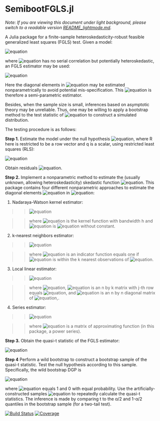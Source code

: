 # SemibootFGLS.jl

*Note: If you are viewing this document under light background, please switch to a readable version [README_lightmode.md](https://github.com/jeff72216/SemibootFGLS.jl/blob/main/README_lightmode.md).*

A Julia package for a finite-sample heteroskedasticity-robust feasible generalized least squares (FGLS) test. Given a model:

![equation](https://latex.codecogs.com/svg.image?{\color{White}&space;y=X\beta&plus;\varepsilon})

where ![equation](https://latex.codecogs.com/svg.image?{\color{White}&space;\varepsilon}) has no serial correlation but potentially heteroskedastic, an FGLS estimator may be used:

![equation](https://latex.codecogs.com/svg.image?{\color{White}&space;\hat{\beta}^{FGLS}=(X'\hat{\Sigma}^{-1}X)^{-1}X'\hat{\Sigma}^{-1}y})

Here the diagonal elements in ![equation](https://latex.codecogs.com/svg.image?{\color{White}&space;\hat{\Sigma}}) may be estimated nonparametrically to avoid potential mis-specification. This ![equation](https://latex.codecogs.com/svg.image?{\color{White}&space;\hat{\beta}^{FGLS}}) is therefore a semi-parametric estimator.

Besides, when the sample size is small, inferences based on asymptotic theory may be unreliable. Thus, one may be willing to apply a bootstrap method to the test statistic of ![equation](https://latex.codecogs.com/svg.image?{\color{White}&space;\hat{\beta}^{FGLS}}) to construct a simulated distribution.

The testing procedure is as follows:

**Step 1.** Estimate the model under the null hypothesis ![equation](https://latex.codecogs.com/svg.image?{\color{White}&space;H_0:R\beta=q}), where R here is restricted to be a row vector and q is a scalar, using restricted least squares (RLS):

![equation](https://latex.codecogs.com/svg.image?{\color{White}&space;\tilde{\beta}^{RLS}=\hat{\beta}^{OLS}&plus;(X'X)^{-1}R'(R(X'X)^{-1}R')^{-1}(q-R\hat{\beta}^{OLS})})

Obtain residuals ![equation](https://latex.codecogs.com/svg.image?{\color{White}&space;\tilde{e}^{RLS}}).

**Step 2.** Implement a nonparametric method to estimate the (usually unknown, allowing heteroskedasticity) skedastic function ![equation](https://latex.codecogs.com/svg.image?{\color{White}&space;\Sigma}). This package contains four different nonparametric approaches to estimate the diagonal elements ![equation](https://latex.codecogs.com/svg.image?{\color{White}&space;\sigma^2_i}) in ![equation](https://latex.codecogs.com/svg.image?{\color{White}&space;\Sigma}):

1. Nadaraya-Watson kernel estimator:

>>![equation](https://latex.codecogs.com/svg.image?{\color{White}&space;\hat{\sigma}^2_i=\frac{\sum_{j=1}^{n}\tilde{e}^{2,RLS}_{j}\mathcal{K}_{h}(x_{-1,i}-x_{-1,j})}{\sum_{j=1}^{n}\mathcal{K}_{h}(x_{-1,i}-x_{-1,j})}})

>>where ![equation](https://latex.codecogs.com/svg.image?{\color{White}&space;\mathcal{K}_h}) is the kernel function with bandwidth h and ![equation](https://latex.codecogs.com/svg.image?{\color{White}&space;x_{-1,i}}) is ![equation](https://latex.codecogs.com/svg.image?{\color{White}&space;x_{i}}) without constant.

2. k-nearest neighbors estimator:

>>![equation](https://latex.codecogs.com/svg.image?{\color{White}&space;\hat{\sigma}^2_i=\frac{1}{k}\sum_{j=1}^{n}\mathbf{I}_{k,i}(x_{-1,j})\tilde{e}^{2,RLS}_{j}})

>>where ![equation](https://latex.codecogs.com/svg.image?{\color{White}&space;\mathbf{I}_{k,i}(x_{-1,j})}) is an indicator function equals one if ![equation](https://latex.codecogs.com/svg.image?{\color{White}&space;x_{-1,j}}) is within the k nearest observations of ![equation](https://latex.codecogs.com/svg.image?{\color{White}&space;x_{-1,i}}).

3. Local linear estimator:

>>![equation](https://latex.codecogs.com/svg.image?{\color{White}&space;\hat{\sigma}^2_i=\iota'_1(Z'_iW_iZ_i)^{-1}Z'_iW_i\tilde{e}^{2,RLS}})

>>where ![equation](https://latex.codecogs.com/svg.image?{\color{White}&space;\iota'_1=(1,0,...,0)}), ![equation](https://latex.codecogs.com/svg.image?{\color{White}&space;Z_{i}}) is an n by k matrix with j-th row equals ![equation](https://latex.codecogs.com/svg.image?{\color{White}&space;(1,x_{-1,j}-x_{-1,i})}), and ![equation](https://latex.codecogs.com/svg.image?{\color{White}&space;W_{i}}) is an n by n diagonal matrix of ![equation](https://latex.codecogs.com/svg.image?{\color{White}&space;\mathcal{K}_{h}(x_{-1,i}-x_{-1,j})}),.

4. Series estimator:

>>![equation](https://latex.codecogs.com/svg.image?{\color{White}&space;\big[\mathbf{\hat{\sigma}}_{1}^{2},...,\mathbf{\hat{\sigma}}_{n}^{2}\big]^{\top}=Q(Q'Q)&space;&space;^{-1}Q'\tilde{e}^{2,RLS}})

>>where ![equation](https://latex.codecogs.com/svg.image?{\color{White}&space;Q}) is a matrix of approximating function (in this package, a power series).

**Step 3.** Obtain the quasi-t statistic of the FGLS estimator:

![equation](https://latex.codecogs.com/svg.image?{\color{White}&space;t=\frac{R\hat{\beta}^{FGLS}-R\beta_{o}}{\sqrt{R\widehat{\text{var}}(\hat{\beta}^{FGLS})R'}}})

**Step 4** Perform a wild bootstrap to construct a bootstrap sample of the quasi-t statistic. Test the null hypothesis according to this sample. Specifically, the wild bootstrap DGP is

![equation](https://latex.codecogs.com/svg.image?{\color{White}&space;y^{*}_{i}=x'_i\tilde{\beta}^{RLS}&plus;\tilde{e}^{RLS}_i\cdot&space;u^{*}_i})

where ![equation](https://latex.codecogs.com/svg.image?{\color{White}&space;u_{i}^*}) equals 1 and 0 with equal probability. Use the artificially-constructed samples ![equation](https://latex.codecogs.com/svg.image?{\color{White}&space;(y^{*},X)}) to repeatedly calculate the quasi-t statistics. The inference is made by comparing t to the α/2 and 1-α/2 quantiles in the bootstrap sample (for a two-tail test).



[![Build Status](https://github.com/jeff72216/SemibootFGLS.jl/actions/workflows/CI.yml/badge.svg?branch=main)](https://github.com/jeff72216/SemibootFGLS.jl/actions/workflows/CI.yml?query=branch%3Amain)
[![Coverage](https://codecov.io/gh/jeff72216/SemibootFGLS.jl/branch/main/graph/badge.svg)](https://codecov.io/gh/jeff72216/SemibootFGLS.jl)
